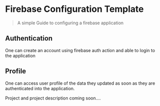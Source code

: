 # Firebase Configuration Template
> A simple Guide to configuring a firebase application

## Authentication
One can create an account using firebase auth action and able to login to the application

## Profile
One can access user profile of the data they updated as soon as they are authenticated into the application.

Project and project description coming soon....
